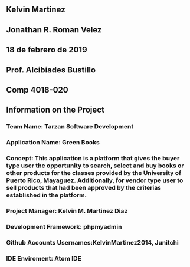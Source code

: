 ## Kelvin Martinez
## Jonathan R. Roman Velez
## 18 de febrero de 2019 
## Prof. Alcibiades Bustillo
## Comp 4018-020

## **Information on the Project**

### Team Name: Tarzan Software Development

### Application Name: Green Books 

### Concept: This application is a platform that gives the buyer type user the opportunity to search, select and buy books or other products for the classes provided by the University of Puerto Rico, Mayaguez. Additionally, for vendor type user to sell products that had been approved by the criterias established in the platform.

### Project Manager: Kelvin M. Martinez Diaz

### Development Framework: phpmyadmin

### Github Accounts Usernames:KelvinMartinez2014, Junitchi

### IDE Enviroment: Atom IDE
